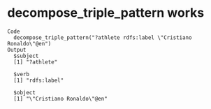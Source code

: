 # decompose_triple_pattern works

    Code
      decompose_triple_pattern("?athlete rdfs:label \"Cristiano Ronaldo\"@en")
    Output
      $subject
      [1] "?athlete"
      
      $verb
      [1] "rdfs:label"
      
      $object
      [1] "\"Cristiano Ronaldo\"@en"
      

